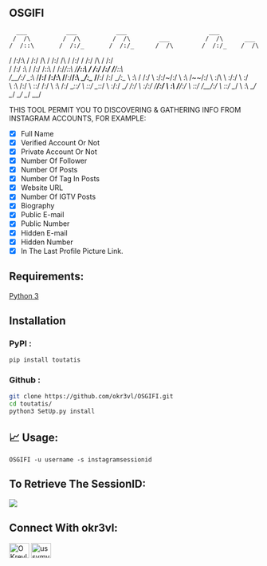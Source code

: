 ## OSGIFI
      ___           ___           ___                       ___               
     /  /\         /  /\         /  /\        ___          /  /\      ___     
    /  /::\       /  /:/_       /  /:/_      /  /\        /  /:/_    /  /\    
   /  /:/\:\     /  /:/ /\     /  /:/ /\    /  /:/       /  /:/ /\  /  /:/    
  /  /:/  \:\   /  /:/ /::\   /  /:/_/::\  /__/::\      /  /:/ /:/ /__/::\    
 /__/:/ \__\:\ /__/:/ /:/\:\ /__/:/__\/\:\ \__\/\:\__  /__/:/ /:/  \__\/\:\__ 
 \  \:\ /  /:/ \  \:\/:/~/:/ \  \:\ /~~/:/    \  \:\/\ \  \:\/:/      \  \:\/\
  \  \:\  /:/   \  \::/ /:/   \  \:\  /:/      \__\::/  \  \::/        \__\::/
   \  \:\/:/     \__\/ /:/     \  \:\/:/       /__/:/    \  \:\        /__/:/ 
    \  \::/        /__/:/       \  \::/        \__\/      \  \:\       \__\/  
     \__\/         \__\/         \__\/                     \__\/              


THIS TOOL PERMIT YOU TO DISCOVERING & GATHERING INFO FROM INSTAGRAM ACCOUNTS, FOR EXAMPLE:

- [x] Full Name              
- [x] Verified Account Or Not
- [x] Private Account Or Not
- [x] Number Of Follower
- [x] Number Of Posts
- [x] Number Of Tag In Posts
- [x] Website URL
- [x] Number Of IGTV Posts
- [x] Biography
- [x] Public E-mail
- [x] Public Number
- [x] Hidden E-mail
- [x] Hidden Number
- [x] In The Last Profile Picture Link.

## Requirements:
[Python 3](https://www.python.org/downloads/release/python-397/)

## Installation
### PyPI :

```pip install toutatis```

### Github :

```bash
git clone https://github.com/okr3vl/OSGIFI.git
cd toutatis/
python3 SetUp.py install
```

## 📈 Usage:

```
OSGIFI -u username -s instagramsessionid
```

## To Retrieve The SessionID:
![](https://lh3.googleusercontent.com/proxy/ADpgW3ne93UnLTO2ls1CUNOR7yqSoLDcpPTYeapX-cf317N2UMzLOqWZdO4OWX2SMPylViBVeZcqf1_rtuZoxC5Yzk2sLBAM-duX_HCrXmsOgnqhYJIj5YWiCUOWCQ)

## Connect With okr3vl:

<p align="left">
<a href="https://twitter.com/OKrevl" target="blank"><img align="center" src="https://cdn.jsdelivr.net/npm/simple-icons@3.0.1/icons/twitter.svg" alt="OKrevl" height="30" width="40" /></a>
<a href="https://instagram.com/ussvmv_krevl" target="blank"><img align="center" src="https://cdn.jsdelivr.net/npm/simple-icons@3.0.1/icons/instagram.svg" alt="ussvmv_krevl" height="30" width="40" /></a>
</p>
